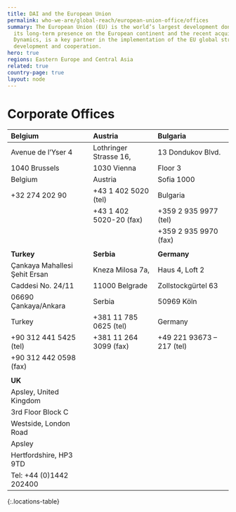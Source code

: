 ```yaml
---
title: DAI and the European Union
permalink: who-we-are/global-reach/european-union-office/offices
summary: The European Union (EU) is the world’s largest development donor. DAI, with
  its long-term presence on the European continent and the recent acquisition of Human
  Dynamics, is a key partner in the implementation of the EU global strategy for international
  development and cooperation.
hero: true
regions: Eastern Europe and Central Asia
related: true
country-page: true
layout: node
---
```


# Corporate Offices

| Belgium | Austria | Bulgaria |
|:--|:--|:--|
| Avenue de l’Yser 4 | Lothringer Strasse 16, | 13 Dondukov Blvd. |
| 1040 Brussels  | 1030 Vienna | Floor 3 |
| Belgium | Austria | Sofia 1000 |
| +32 274 202 90  | +43 1 402 5020  (tel) | Bulgaria |
|  | +43 1 402 5020-20  (fax) | +359 2 935 9977  (tel) |
|  |  | +359 2 935 9970  (fax) |
|  |  |  |
| **Turkey** | **Serbia** | **Germany** |
| Çankaya Mahallesi Şehit Ersan | Kneza Milosa 7a, | Haus 4, Loft 2 |
| Caddesi No. 24/11 | 11000 Belgrade | Zollstockgürtel 63 |
| 06690 Çankaya/Ankara | Serbia | 50969 Köln |
| Turkey | +381 11 785 0625 (tel) | Germany |
| +90 312 441 5425 (tel) | +381 11 264 3099 (fax) | +49 221 93673 – 217 (tel) |
| +90 312 442 0598 (fax) | | |
| | | |
| **UK** | | |
| Apsley, United Kingdom | | |
| 3rd Floor Block C | | |
| Westside, London Road | | |
| Apsley | | |
| Hertfordshire, HP3 9TD | | |
| Tel: +44 (0)1442 202400 | | |
{:.locations-table}